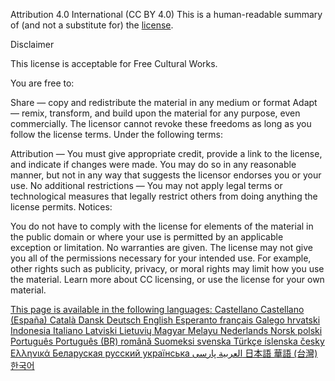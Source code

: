 Attribution 4.0 International (CC BY 4.0)
This is a human-readable summary of (and not a substitute for) the [license](http://creativecommons.org/licenses/by/4.0/legalcode).

Disclaimer

 This license is acceptable for Free Cultural Works.

You are free to:

Share — copy and redistribute the material in any medium or format
Adapt — remix, transform, and build upon the material
for any purpose, even commercially.
The licensor cannot revoke these freedoms as long as you follow the license terms.
Under the following terms:

Attribution — You must give appropriate credit, provide a link to the license, and indicate if changes were made. You may do so in any reasonable manner, but not in any way that suggests the licensor endorses you or your use.
No additional restrictions — You may not apply legal terms or technological measures that legally restrict others from doing anything the license permits.
Notices:

You do not have to comply with the license for elements of the material in the public domain or where your use is permitted by an applicable exception or limitation.
No warranties are given. The license may not give you all of the permissions necessary for your intended use. For example, other rights such as publicity, privacy, or moral rights may limit how you use the material.
Learn more about CC licensing, or use the license for your own material.

[This page is available in the following languages: 
Castellano Castellano (España) Català Dansk Deutsch English Esperanto français Galego hrvatski Indonesia Italiano Latviski Lietuvių Magyar Melayu Nederlands Norsk polski Português Português (BR) română Suomeksi svenska Türkçe íslenska česky Ελληνικά Беларуская русский українська العربية پارسی 日本語 華語 (台灣) 한국어](http://creativecommons.org/licenses/by/4.0/)
